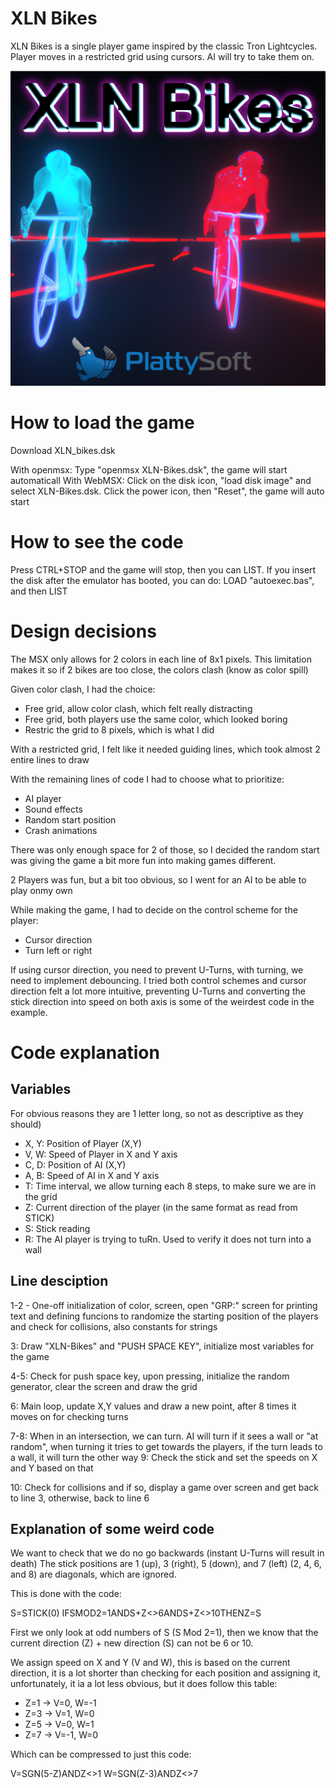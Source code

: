 # XLN Bikes

XLN Bikes is a single player game inspired by the classic Tron Lightcycles.
Player moves in a restricted grid using cursors. AI will try to take them on.

![XLN Bikes Cover Art](https://github.com/plattysoft/MSX/blob/develop/XLN-Bikes/XLN-Bikes.png?raw=true)

# How to load the game

Download XLN_bikes.dsk

With openmsx: Type "openmsx XLN-Bikes.dsk", the game will start automaticall
With WebMSX: Click on the disk icon, "load disk image" and select XLN-Bikes.dsk. Click the power icon, then "Reset", the game will auto start

# How to see the code

Press CTRL+STOP and the game will stop, then you can LIST.
If you insert the disk after the emulator has booted, you can do: LOAD "autoexec.bas", and then LIST


# Design decisions

The MSX only allows for 2 colors in each line of 8x1 pixels. This limitation makes it so if 2 bikes are too close, the colors clash (know as color spill)

Given color clash, I had the choice:
* Free grid, allow color clash, which felt really distracting
* Free grid, both players use the same color, which looked boring
* Restric the grid to 8 pixels, which is what I did

With a restricted grid, I felt like it needed guiding lines, which took almost 2 entire lines to draw

With the remaining lines of code I had to choose what to prioritize:
* AI player
* Sound effects
* Random start position
* Crash animations

There was only enough space for 2 of those, so I decided the random start was giving the game a bit more fun into making games different.

2 Players was fun, but a bit too obvious, so I went for an AI to be able to play onmy own

While making the game, I had to decide on the control scheme for the player:
* Cursor direction
* Turn left or right

If using cursor direction, you need to prevent U-Turns, with turning, we need to implement debouncing.
I tried both control schemes and cursor direction felt a lot more intuitive, preventing U-Turns and converting the stick direction into speed on both axis is some of the weirdest code in the example.


# Code explanation

## Variables

For obvious reasons they are 1 letter long, so not as descriptive as they should)

* X, Y: Position of Player (X,Y)
* V, W: Speed of Player in X and Y axis
* C, D: Position of AI (X,Y)
* A, B: Speed of AI in X and Y axis
* T: Time interval, we allow turning each 8 steps, to make sure we are in the grid
* Z: Current direction of the player (in the same format as read from STICK)
* S: Stick reading
* R: The AI player is trying to tuRn. Used to verify it does not turn into a wall

## Line desciption

1-2 - One-off initialization of color, screen, open "GRP:" screen for printing text and defining funcions to randomize the starting position of the players and check for collisions, also constants for strings

3:   Draw "XLN-Bikes" and "PUSH SPACE KEY", initialize most variables for the game

4-5: Check for push space key, upon pressing, initialize the random generator, clear the screen and draw the grid

6:   Main loop, update X,Y values and draw a new point, after 8 times it moves on for checking turns

7-8: When in an intersection, we can turn. AI will turn if it sees a wall or "at random", when turning it tries to get towards the players, if the turn leads to a wall, it will turn the other way
9:   Check the stick and set the speeds on X and Y based on that

10:  Check for collisions and if so, display a game over screen and get back to line 3, otherwise, back to line 6


## Explanation of some weird code

We want to check that we do no go backwards (instant U-Turns will result in death)
The stick positions are 1 (up), 3 (right), 5 (down), and 7 (left) (2, 4, 6, and 8) are diagonals, which are ignored.

This is done with the code:

S=STICK(0)
IFSMOD2=1ANDS+Z<>6ANDS+Z<>10THENZ=S

First we only look at odd numbers of S (S Mod 2=1), then we know that the current direction (Z) + new direction (S) can not be 6 or 10.

We assign speed on X and Y (V and W), this is based on the current direction, it is a lot shorter than checking for each position and assigning it, unfortunately, it ia a lot less obvious, but it does follow this table:
* Z=1 -> V=0,  W=-1
* Z=3 -> V=1,  W=0
* Z=5 -> V=0,  W=1
* Z=7 -> V=-1, W=0

Which can be compressed to just this code:

V=SGN(5-Z)ANDZ<>1
W=SGN(Z-3)ANDZ<>7
